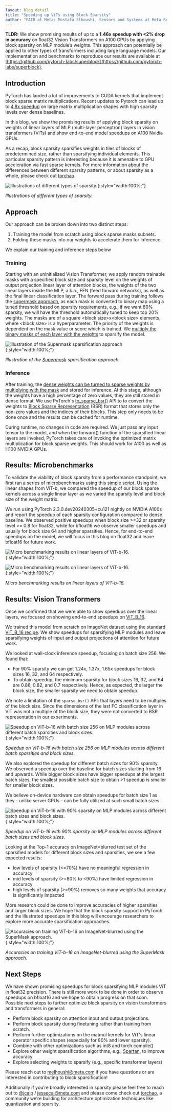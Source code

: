 ```yaml
---
layout: blog_detail
title: "Speeding up ViTs using Block Sparsity"
author: "FAIR at Meta: Mostafa Elhoushi, Sensors and Systems at Meta Reality Labs Research: Syed Shakib Sarwar, Aaryan Kothapalli, Mia Kasperek, Barbara De Salvo, PyTorch at Meta: Christian Puhrsch, Jesse Cai, Joe Isaacson, Quantsight: Andrew James, Pearu Peterson, Nikita Vedeneev"
---
```


**TLDR:** We show promising results of up to a **1.46x speedup with &lt;2% drop in accuracy** on float32 Vision Transformers on A100 GPUs by applying block sparsity on MLP module’s weights. This approach can potentially be applied to other types of transformers including large language models. Our implementation and benchmarks to reproduce our results are available at [https://github.com/pytorch-labs/superblock](https://github.com/pytorch-labs/superblock).


## Introduction

PyTorch has landed a lot of improvements to CUDA kernels that implement block sparse matrix multiplications. Recent updates to Pytorch can lead up to [4.8x speedup](https://gist.github.com/cpuhrsch/7fec60079cbe2daeff59c0577f933320) on large matrix multiplication shapes with high sparsity levels over dense baselines.

In this blog, we show the promising results of applying block sparsity on weights of linear layers of MLP (multi-layer perceptron) layers in vision transformers (ViTs) and show end-to-end model speedups on A100 Nvidia GPUs.

As a recap, block sparsity sparsifies weights in tiles of blocks of predetermined size, rather than sparsifying individual elements. This particular sparsity pattern is interesting because it is amenable to GPU acceleration via fast sparse kernels. For more information about the differences between different sparsity patterns, or about sparsity as a whole, please check out [torchao](https://github.com/pytorch/ao/tree/main/torchao/sparsity). 


![Illustrations of different types of sparsity.](/assets/images/speeding-up-vits/fig1.png){:style="width:100%;"}


_Illustrations of different types of sparsity._


## Approach

Our approach can be broken down into two distinct steps:



1. Training the model from scratch using block sparse masks subnets. 
2. Folding these masks into our weights to accelerate them for inference. 

We explain our training and inference steps below


### Training

Starting with an uninitialized Vision Transformer, we apply random trainable masks with a specified block size and sparsity level on the weights of output projection linear layer of attention blocks, the weights of the two linear layers inside the MLP, a.k.a., FFN (feed forward networks), as well as the final linear classification layer. The forward pass during training follows the [supermask approach](https://arxiv.org/abs/2207.00670), as each mask is converted to binary map using a tuned threshold based on sparsity requirements, e.g., if we want 80% sparsity, we will have the threshold automatically tuned to keep top 20% weights. The masks are of a square &lt;block size>x&lt;block size> elements, where &lt;block size> is a hyperparameter. The priority of the weights is dependent on the mask value or score which is trained. We [multiply the binary masks of each layer with the weights](https://github.com/pytorch-labs/superblock/blob/7a469210c7bcb846dd8b6bfa848d104312312126/supermask.py#L130) to sparsify the model. 

![Illustration of the Supermask sparsification approach](/assets/images/speeding-up-vits/fig2.png){:style="width:100%;"}

_Illustration of the [Supermask](https://arxiv.org/abs/2207.00670) sparsification approach._


### Inference 

After training, the [dense weights can be turned to sparse weights by multiplying with the mask](https://github.com/pytorch-labs/superblock/blob/7a469210c7bcb846dd8b6bfa848d104312312126/supermask.py#L122-L125) and stored for inference. At this stage, although the weights have a high percentage of zero values, they are still stored in dense format. We use PyTorch's [to_sparse_bsr()](https://pytorch.org/docs/stable/generated/torch.Tensor.to_sparse_bsr.html) API to to convert the weights to [Block Sparse Representation](https://pytorch.org/docs/stable/sparse.html#sparse-bsr-docs) (BSR) format that stores only the non-zero values and the indices of their blocks. This step only needs to be done once and the results can be cached for runtime. 

During runtime, no changes in code are required. We just pass any input tensor to the model, and when the forward() function of the sparsified linear layers are invoked, PyTorch takes care of invoking the optimized matrix multiplication for block sparse weights. This should work for A100 as well as H100 NVIDIA GPUs.


## Results: Microbenchmarks

To validate the viability of block sparsity from a performance standpoint, we first ran a series of microbenchmarks using this [simple script](https://github.com/pytorch/ao/blob/73f8efce1e950235f58dc917ee204517ec74bba0/benchmarks/benchmark_gpu_sparsity.py). Using the linear shapes from ViT-b, we compared the speedup of our block sparse kernels across a single linear layer as we varied the sparsity level and block size of the weight matrix. 

We run using PyTorch 2.3.0.dev20240305+cu121 nightly on NVIDIA A100s and report the speedup of each sparsity configuration compared to dense baseline. We observed positive speedups when block size >=32 or sparsity level >= 0.8 for float32, while for bfloat16 we observe smaller speedups and usually for block size 64 and higher sparsities. Hence, for end-to-end speedups on the model, we will focus in this blog on float32 and leave bfloat16 for future work. 


    
![Micro benchmarking results on linear layers of ViT-b-16.](/assets/images/speeding-up-vits/fig3.png){:style="width:100%;"}



    
![Micro benchmarking results on linear layers of ViT-b-16.](/assets/images/speeding-up-vits/fig4.png){:style="width:100%;"}


_Micro benchmarking results on linear layers of ViT-b-16._


## Results: Vision Transformers

Once we confirmed that we were able to show speedups over the linear layers, we focused on showing end-to-end speedups on [ViT_B_16](https://pytorch.org/vision/main/models/generated/torchvision.models.vit_b_16.html). 

We trained this model from scratch on ImageNet dataset using the standard [ViT_B_16 recipe](https://github.com/pytorch/vision/tree/main/references/classification#vit_b_16). We show speedups for sparsifying MLP modules and leave sparsifying weights of input and output projections of attention for future work.

We looked at wall-clock inference speedup, focusing on batch size 256. We found that:



* For 90% sparsity we can get 1.24x, 1.37x, 1.65x speedups for block sizes 16, 32, and 64 respectively.
* To obtain speedup, the minimum sparsity for block sizes 16, 32, and 64 are 0.86, 0.82, and 0.7 respectively. Hence, as expected, the larger the block size, the smaller sparsity we need to obtain speedup.

We note a limitation of the `sparse_bsr()` API: that layers need to be multiples of the block size. Since the dimensions of the last FC classification layer in ViT was not a multiple of the block size, they were not converted to BSR representation in our experiments.


![Speedup on ViT-b-16 with batch size 256 on MLP modules across different batch sparsities and block sizes.](/assets/images/speeding-up-vits/fig5.png){:style="width:100%;"}

_Speedup on ViT-b-16 with batch size 256 on MLP modules across different batch sparsities and block sizes._

We also explored the speedup for different batch sizes for 90% sparsity. We observed a speedup over the baseline for batch sizes starting from 16 and upwards. While bigger block sizes have bigger speedups at the largest batch sizes, the smallest possible batch size to obtain >1 speedup is smaller for smaller block sizes.

We believe on-device hardware can obtain speedups for batch size 1 as they - unlike server GPUs - can be fully utilized at such small batch sizes.


![Speedup on ViT-b-16 with 90% sparsity on MLP modules across different batch sizes and block sizes.](/assets/images/speeding-up-vits/fig6.png){:style="width:100%;"}


_Speedup on ViT-b-16 with 90% sparsity on MLP modules across different batch sizes and block sizes._

Looking at the Top-1 accuracy on ImageNet=blurred test set of the sparsified models for different block sizes and sparsities, we see a few expected results:



* low levels of sparsity (&lt;=70%) have no meaningful regression in accuracy
* mid levels of sparsity (>=80% to &lt;90%) have limited regression in accuracy
* high levels of sparsity (>=90%) removes so many weights that accuracy is significantly impacted

More research could be done to improve accuracies of higher sparsities and larger block sizes. We hope that the block sparsity support in PyTorch and the illustrated speedups in this blog will encourage researchers to explore more accurate sparsification approaches.


![Accuracies on training ViT-b-16 on ImageNet-blurred using the SuperMask approach.](/assets/images/speeding-up-vits/fig7.png){:style="width:100%;"}

_Accuracies on training ViT-b-16 on ImageNet-blurred using the SuperMask approach._


## Next Steps

We have shown promising speedups for block sparsifying MLP modules ViT in float32 precision.  There is still more work to be done in order to observe speedups on bfloat16 and we hope to obtain progress on that soon. Possible next steps to further optimize block sparsity on vision transformers and transformers in general:



* Perform block sparsity on attention input and output projections.
* Perform block sparsity during finetuning rather than training from scratch. 
* Perform further optimizations on the matmul kernels for ViT's linear operator specific shapes (especially for 80% and lower sparsity).
* Combine with other optimizations such as int8 and torch.compile()
* Explore other weight sparsification algorithms, e.g., [Spartan](https://arxiv.org/abs/2205.14107), to improve accuracy
* Explore selecting weights to sparsify (e.g., specific transformer layers)

Please reach out to [melhoushi@meta.com](mailto:melhoushi@meta.com) if you have questions or are interested in contributing to block sparsification!

Additionally if you’re broadly interested in sparsity please feel free to reach out to [@jcaip](https://github.com/jcaip) / [jessecai@meta.com](mailto:jessecai@meta.com) and please come check out [torchao](https://github.com/pytorch/ao), a community we’re building for architecture optimization techniques like quantization and sparsity.  
